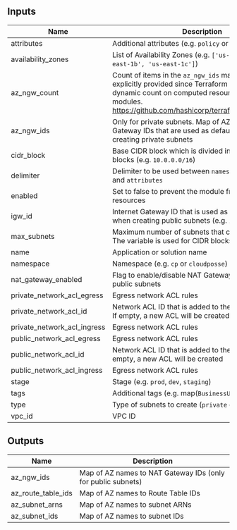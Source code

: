 ## Inputs

| Name | Description | Type | Default | Required |
|------|-------------|:----:|:-----:|:-----:|
| attributes | Additional attributes (e.g. `policy` or `role`) | list | `<list>` | no |
| availability_zones | List of Availability Zones (e.g. `['us-east-1a', 'us-east-1b', 'us-east-1c']`) | list | `<list>` | no |
| az_ngw_count | Count of items in the `az_ngw_ids` map. Needs to be explicitly provided since Terraform currently can't use dynamic count on computed resources from different modules. https://github.com/hashicorp/terraform/issues/10857 | string | `0` | no |
| az_ngw_ids | Only for private subnets. Map of AZ names to NAT Gateway IDs that are used as default routes when creating private subnets | map | `<map>` | no |
| cidr_block | Base CIDR block which is divided into subnet CIDR blocks (e.g. `10.0.0.0/16`) | string | - | yes |
| delimiter | Delimiter to be used between `namespace`, `stage`, `name` and `attributes` | string | `-` | no |
| enabled | Set to false to prevent the module from creating any resources | string | `true` | no |
| igw_id | Internet Gateway ID that is used as a default route when creating public subnets (e.g. `igw-9c26a123`) | string | `` | no |
| max_subnets | Maximum number of subnets that can be created. The variable is used for CIDR blocks calculation | string | `6` | no |
| name | Application or solution name | string | - | yes |
| namespace | Namespace (e.g. `cp` or `cloudposse`) | string | - | yes |
| nat_gateway_enabled | Flag to enable/disable NAT Gateways creation in public subnets | string | `true` | no |
| private_network_acl_egress | Egress network ACL rules | list | `<list>` | no |
| private_network_acl_id | Network ACL ID that is added to the private subnets. If empty, a new ACL will be created | string | `` | no |
| private_network_acl_ingress | Egress network ACL rules | list | `<list>` | no |
| public_network_acl_egress | Egress network ACL rules | list | `<list>` | no |
| public_network_acl_id | Network ACL ID that is added to the public subnets. If empty, a new ACL will be created | string | `` | no |
| public_network_acl_ingress | Egress network ACL rules | list | `<list>` | no |
| stage | Stage (e.g. `prod`, `dev`, `staging`) | string | - | yes |
| tags | Additional tags (e.g. map(`BusinessUnit`,`XYZ`) | map | `<map>` | no |
| type | Type of subnets to create (`private` or `public`) | string | `private` | no |
| vpc_id | VPC ID | string | - | yes |

## Outputs

| Name | Description |
|------|-------------|
| az_ngw_ids | Map of AZ names to NAT Gateway IDs (only for public subnets) |
| az_route_table_ids | Map of AZ names to Route Table IDs |
| az_subnet_arns | Map of AZ names to subnet ARNs |
| az_subnet_ids | Map of AZ names to subnet IDs |

